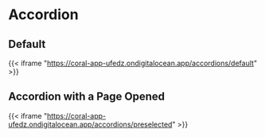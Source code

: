 # Accordion


## Default

{{< iframe "https://coral-app-ufedz.ondigitalocean.app/accordions/default" >}}

## Accordion with a Page Opened
{{< iframe "https://coral-app-ufedz.ondigitalocean.app/accordions/preselected" >}}